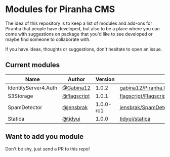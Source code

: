 # Modules for Piranha CMS

The idea of this repository is to keep a list of modules and add-ons for Piranha that
people have developed, but also to be a place where you can come with suggestions on
package that you'd like to see developed or maybe find someone to collaborate with.

If you have ideas, thoughts or suggestions, don't hesitate to open an issue.

## Current modules

| Name | Author | Version | Repo | NuGet |
|------|--------|---------|------|-------|
| IdentityServer4.Auth | [@Gabina12](https://github.com/Gabina12) | 1.0.2 | [gabina12/Piranha.IdentityServer4.Auth](https://github.com/Gabina12/Piranha.IdentityServer4.Auth) | Yes |
| S3Storage | [@flagscript](https://github.com/flagscript) | 1.0.1 | [flagscript/Flagscript.PiranhaCms.Aws.S3Storage](https://github.com/flagscript/Flagscript.PiranhaCms.Aws.S3Storage) | Yes |
| SpamDetector | [@jensbrak](https://github.com/jensbrak) | 1.0.0-rc1 | [jensbrak/SpamDetector](https://github.com/jensbrak/SpamDetector) | Yes |
| Statica | [@tidyui](https://github.com/tidyui) | 1.0.0 | [tidyui/statica](https://github.com/tidyui/statica) | Yes |

## Want to add you module

Don't be shy, just send a PR to this repo!
